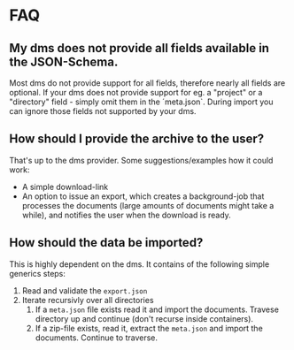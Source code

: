 # FAQ

## My dms does not provide all fields available in the JSON-Schema.
Most dms do not provide support for all fields, therefore nearly all fields are optional. If your dms does not provide support for eg. a "project" or a "directory" field - simply omit them in the ´meta.json`. During import you can ignore those fields not supported by your dms.

## How should I provide the archive to the user?
That's up to the dms provider. Some suggestions/examples how it could work:
* A simple download-link
* An option to  issue an export, which creates a background-job that processes the documents (large amounts of documents might take a while), and notifies the user when the download is ready.

## How should the data be imported?
This is highly dependent on the dms. It contains of the following simple generics steps:

1. Read and validate the `export.json`
2. Iterate recursivly over all directories
    1. If a `meta.json` file exists read it and import the documents. Travese directory up and continue (don't recurse inside containers).
    2. If a zip-file exists, read it, extract the `meta.json` and import the documents. Continue to traverse.
